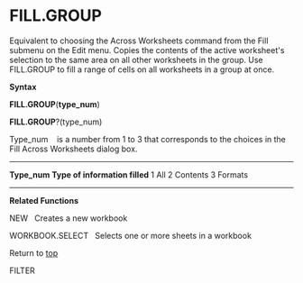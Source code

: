 FILL.GROUP
==========

Equivalent to choosing the Across Worksheets command from the Fill
submenu on the Edit menu. Copies the contents of the active worksheet\'s
selection to the same area on all other worksheets in the group. Use
FILL.GROUP to fill a range of cells on all worksheets in a group at
once.

**Syntax**

**FILL.GROUP**(**type\_num**)

**FILL.GROUP**?(type\_num)

Type\_num    is a number from 1 to 3 that corresponds to the choices in
the Fill Across Worksheets dialog box.

  --------------- --------------------------------
  **Type\_num**   **Type of information filled**
  1               All
  2               Contents
  3               Formats
  --------------- --------------------------------

**Related Functions**

NEW   Creates a new workbook

WORKBOOK.SELECT   Selects one or more sheets in a workbook

Return to [top](#E)

FILTER

